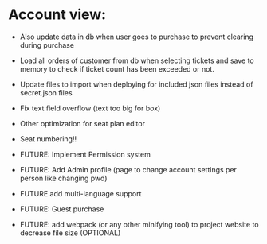 # Account view:

- Also update data in db when user goes to purchase to prevent clearing during purchase

- Load all orders of customer from db when selecting tickets and save to memory to check if ticket count has been exceeded or not.


- Update files to import when deploying for included json files instead of secret.json files

- Fix text field overflow (text too big for box)
- Other optimization for seat plan editor



- Seat numbering!!


- FUTURE: Implement Permission system
- FUTURE: Add Admin profile (page to change account settings per person like changing pwd)
- FUTURE add multi-language support
- FUTURE: Guest purchase
- FUTURE: add webpack (or any other minifying tool) to project website to decrease file size (OPTIONAL)